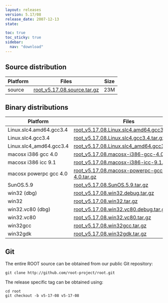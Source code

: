 ```yaml
---
layout: releases
version: 5.17/08
release_date: 2007-12-13
state:

toc: true
toc_sticky: true
sidebar:
  nav: "download"
---
```



## Source distribution

| Platform       | Files | Size |
|-----------|-------|-----|
| source | [root_v5.17.08.source.tar.gz](https://root.cern.ch/download/root_v5.17.08.source.tar.gz) |  23M |


## Binary distributions

| Platform       | Files | Size |
|-----------|-------|-----|
| Linux.slc4.amd64.gcc3.4 | [root_v5.17.08.Linux.slc4.amd64.gcc3.4.tar.gz](https://root.cern.ch/download/root_v5.17.08.Linux.slc4.amd64.gcc3.4.tar.gz) |  44M |
| Linux.slc4.gcc3.4 | [root_v5.17.08.Linux.slc4.gcc3.4.tar.gz](https://root.cern.ch/download/root_v5.17.08.Linux.slc4.gcc3.4.tar.gz) |  41M |
| Linux.slc4_amd64.gcc3.4 | [root_v5.17.08.Linux.slc4_amd64.gcc3.4.tar.gz](https://root.cern.ch/download/root_v5.17.08.Linux.slc4_amd64.gcc3.4.tar.gz) |  43M |
| macosx i386 gcc 4.0 | [root_v5.17.08.macosx-i386-gcc-4.0.tar.gz](https://root.cern.ch/download/root_v5.17.08.macosx-i386-gcc-4.0.tar.gz) |  42M |
| macosx i386 icc 9.1 | [root_v5.17.08.macosx-i386-icc-9.1.tar.gz](https://root.cern.ch/download/root_v5.17.08.macosx-i386-icc-9.1.tar.gz) |  80M |
| macosx powerpc gcc 4.0 | [root_v5.17.08.macosx-powerpc-gcc-4.0.tar.gz](https://root.cern.ch/download/root_v5.17.08.macosx-powerpc-gcc-4.0.tar.gz) |  43M |
| SunOS.5.9 | [root_v5.17.08.SunOS.5.9.tar.gz](https://root.cern.ch/download/root_v5.17.08.SunOS.5.9.tar.gz) |  45M |
| win32 (dbg) | [root_v5.17.08.win32.debug.tar.gz](https://root.cern.ch/download/root_v5.17.08.win32.debug.tar.gz) |  79M |
| win32 | [root_v5.17.08.win32.tar.gz](https://root.cern.ch/download/root_v5.17.08.win32.tar.gz) |  41M |
| win32.vc80 (dbg) | [root_v5.17.08.win32.vc80.debug.tar.gz](https://root.cern.ch/download/root_v5.17.08.win32.vc80.debug.tar.gz) |  97M |
| win32.vc80 | [root_v5.17.08.win32.vc80.tar.gz](https://root.cern.ch/download/root_v5.17.08.win32.vc80.tar.gz) |  42M |
| win32gcc | [root_v5.17.08.win32gcc.tar.gz](https://root.cern.ch/download/root_v5.17.08.win32gcc.tar.gz) |  45M |
| win32gdk | [root_v5.17.08.win32gdk.tar.gz](https://root.cern.ch/download/root_v5.17.08.win32gdk.tar.gz) |  41M |



## Git
The entire ROOT source can be obtained from our public Git repository:

~~~
git clone http://github.com/root-project/root.git
~~~
The release specific tag can be obtained using:
~~~
cd root
git checkout -b v5-17-08 v5-17-08
~~~

